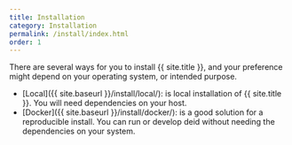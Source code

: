 ```yaml
---
title: Installation
category: Installation
permalink: /install/index.html
order: 1
---
```


There are several ways for you to install {{ site.title }}, and your preference might
depend on your operating system, or intended purpose.

 - [Local]({{ site.baseurl }}/install/local/): is local installation of {{ site.title }}. You will need dependencies on your host.
 - [Docker]({{ site.baseurl }}/install/docker/): is a good solution for a reproducible install. You can run or develop deid without needing the dependencies on your system.

